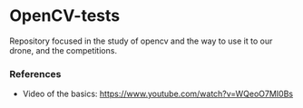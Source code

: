 # OpenCV-tests

Repository focused in the study of opencv and the way to use it to our drone, and the competitions.

### References
- Video of the basics: https://www.youtube.com/watch?v=WQeoO7MI0Bs
